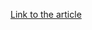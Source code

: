 [Link to the article](https://web.archive.org/web/20190930124504/https://www.symantec.com/security-center/writeup/2012-052811-0308-99)
